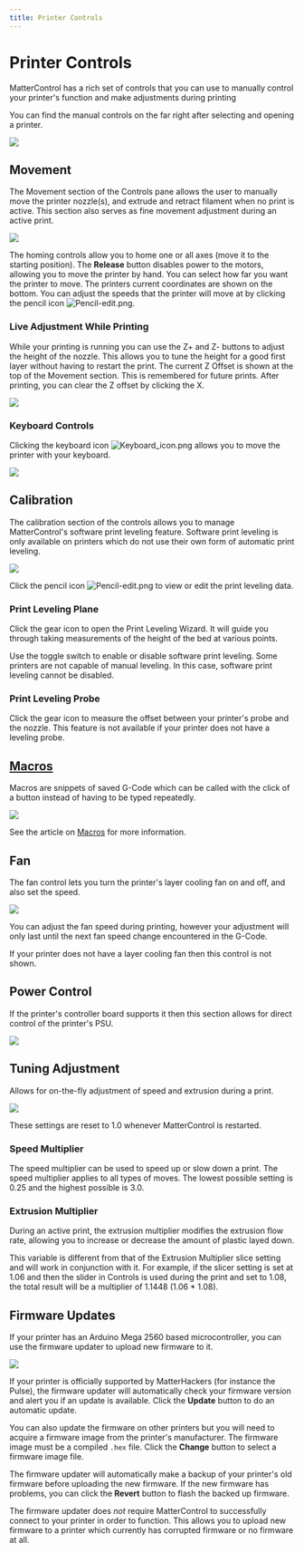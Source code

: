 ```yaml
---
title: Printer Controls
---
```


Printer Controls
================

MatterControl has a rich set of controls that you can use to manually control your printer's function and make adjustments during printing

You can find the manual controls on the far right after selecting and opening a printer.

![](https://www.matterhackers.com/r/vXKvzY)

Movement
--------

The Movement section of the Controls pane allows the user to manually move the printer nozzle(s), and extrude and retract filament when no print is active. This section also serves as fine movement adjustment during an active print.

![](https://lh3.googleusercontent.com/2Yx1l2KUr7bzGr2FSES6be652ei6bVWOIx6dhjt7LC6Ia_PIB0fcv2Vltd0yFyR-EOWqQmzDrKoTUfioDHa2S3_qFQ=s0)

The homing controls allow you to home one or all axes (move it to the starting position). The **Release** button disables power to the motors, allowing you to move the printer by hand. You can select how far you want the printer to move. The printers current coordinates are shown on the bottom. You can adjust the speeds that the printer will move at by clicking the pencil icon ![Pencil-edit.png](http://wiki.mattercontrol.com/images/b/b0/Pencil-edit.png
"Pencil-edit.png").

### Live Adjustment While Printing

While your printing is running you can use the Z+ and Z- buttons to adjust the height of the nozzle. This allows you to tune the height for a good first layer without having to restart the print. The current Z Offset is shown at the top of the Movement section. This is remembered for future prints. After printing, you can clear the Z offset by clicking the X.

![](https://lh3.googleusercontent.com/dpAFnIaaEEF3s9WHq_c94opjlwHfuQh3bPt9rWy6_V3nzhWctcDLXzDovMz4uK67EQcEm1qCW3Rmn1ygy-leX8Q1ng=w512)

### Keyboard Controls

Clicking the keyboard icon ![Keyboard\_icon.png](http://wiki.mattercontrol.com/images/d/d7/Keyboard_icon.png
"Keyboard_icon.png") allows you to move the printer with your keyboard.

![](https://lh3.googleusercontent.com/reuHxkm3XOjiX5aO0Yr0GeZqh_ZuCbv37420r7boQ_ADRl-mxcJcl0lTBzWFJa2_17sxamPu8JTtnlYC_b64oyK-Yw=s0)

<!---
| Function | Key       |
| -------- | --------- |
| Home All | Home      |
| Home X   | X         |
| Home Y   | Y         |
| Home Z   | Z         |
| X+       | ←         |
| X-       | →         |
| Y+       | ↑         |
| Y-       | ↓         |
| Z+       | Page Up   |
| Z-       | Page Down |
| E+       | E         |
| E-       | R         |
--->


Calibration
-----------

The calibration section of the controls allows you to manage MatterControl's software print leveling feature. Software print leveling is only available on printers which do not use their own form of automatic print leveling.

![](https://lh3.googleusercontent.com/NApNV_GfomZEwBKAP9ltyD5cejLwktWy8-fklAErv8iytHe1HYUKbvMbBCtbhfIVP-7eyH2Olgc4KnanZY-sipzS=s0)

Click the pencil icon ![Pencil-edit.png](http://wiki.mattercontrol.com/images/b/b0/Pencil-edit.png
"Pencil-edit.png") to view or edit the print leveling data.

### Print Leveling Plane
Click the gear icon to open the Print Leveling Wizard. It will guide you through taking measurements of the height of the bed at various points.

Use the toggle switch to enable or disable software print leveling. Some printers are not capable of manual leveling. In this case, software print leveling cannot be disabled.

### Print Leveling Probe
Click the gear icon to measure the offset between your printer's probe and the nozzle. This feature is not available if your printer does not have a leveling probe.


[Macros](macros.md)
-------------------

Macros are snippets of saved G-Code which can be called with the click of a button instead of having to be typed repeatedly.

![](https://lh3.googleusercontent.com/0t9m7MoB4MJ8ezB5jWAmJ1cn6nHSs1egRjLKX3LZY3GKxLXFQOIErVv_LQ2PZEFnBneWG-ktf4-JJpJ1snTTSvmrCdc=s0)

See the article on [Macros](macros.md) for more information.


Fan
---

The fan control lets you turn the printer's layer cooling fan on and off, and also set the speed.

![](https://lh3.googleusercontent.com/J_vCFI0KdgZtBfcu84pG5XggUrs4zBS4-Etd8Z3aGRJsarC8Zg8mtyFXsPguoINUd6rXKKyQFxZ6GfkpkmeVBRxaVFs=s0)

You can adjust the fan speed during printing, however your adjustment will only last until the next fan speed change encountered in the G-Code.

If your printer does not have a layer cooling fan then this control is not shown.


Power Control
-------------

If the printer's controller board supports it then this section allows for direct control of the printer's PSU.

![](https://lh3.googleusercontent.com/6ZfR-AEd1xkBi140AgAuPdBE6V_ceH_fcXTt3D9gKiB4jKhEF7dLWIm6iGnE2gGLaqgCAXUqeOnzxc03BiO4KjOL=s0)


Tuning Adjustment
-----------------

Allows for on-the-fly adjustment of speed and extrusion during a print.

![](https://lh3.googleusercontent.com/JeJSmRR2bVuTg7AQGpeBUjWFielnyhuC4R9MwxGIkwg-ZuaM-FM2jGgVsMyxTwPYi-s_Ys-u4PqXOwPankLv8um-EA=s0)

These settings are reset to 1.0 whenever MatterControl is restarted.

### Speed Multiplier
The speed multiplier can be used to speed up or slow down a print. The speed multiplier applies to all types of moves. The lowest possible setting is 0.25 and the highest possible is 3.0.

### Extrusion Multiplier
During an active print, the extrusion multiplier modifies the extrusion flow rate, allowing you to increase or decrease the amount of plastic layed down.

This variable is different from that of the Extrusion Multiplier slice setting and will work in conjunction with it. For example, if the slicer setting is set at 1.06 and then the slider in Controls is used during the print and set to 1.08, the total result will be a multiplier of 1.1448 (1.06 * 1.08).


Firmware Updates
----------------

If your printer has an Arduino Mega 2560 based microcontroller, you can use the firmware updater to upload new firmware to it.

![](https://lh3.googleusercontent.com/3C166BaJZFQUNHtfeMaQprsOCN7RGvSs4xacVWpz-N8E0JnA26kBEc--egSQf1OOYudlYcGAKLrg3-BxTKUyQXEAPw=s0)

If your printer is officially supported by MatterHackers (for instance the Pulse), the firmware updater will automatically check your firmware version and alert you if an update is available. Click the **Update** button to do an automatic update.

You can also update the firmware on other printers but you will need to acquire a firmware image from the printer's manufacturer. The firmware image must be a compiled `.hex` file. Click the **Change** button to select a firmware image file.

The firmware updater will automatically make a backup of your printer's old firmware before uploading the new firmware. If the new firmware has problems, you can click the **Revert** button to flash the backed up firmware.

The firmware updater does *not* require MatterControl to successfully connect to your printer in order to function. This allows you to upload new firmware to a printer which currently has corrupted firmware or no firmware at all.
